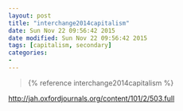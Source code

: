 ```yaml
---
layout: post
title: "interchange2014capitalism"
date: Sun Nov 22 09:56:42 2015
date modified: Sun Nov 22 09:56:42 2015
tags: [capitalism, secondary]
categories:
-
---
```


> {% reference interchange2014capitalism %}

<http://jah.oxfordjournals.org/content/101/2/503.full>

